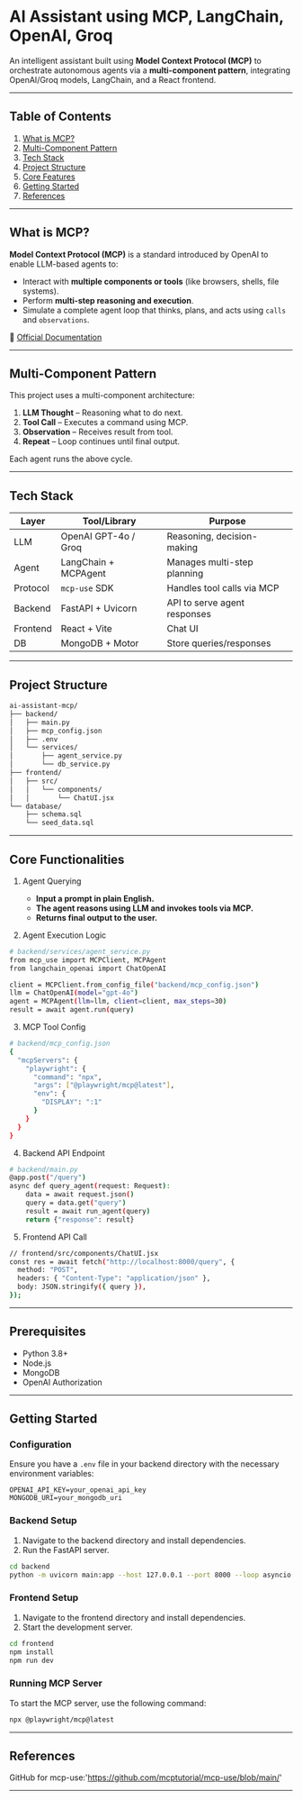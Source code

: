 # AI Assistant using MCP, LangChain, OpenAI, Groq

An intelligent assistant built using **Model Context Protocol (MCP)** to orchestrate autonomous agents via a **multi-component pattern**, integrating OpenAI/Groq models, LangChain, and a React frontend.

---

## Table of Contents
1. [What is MCP?](#what-is-mcp)
2. [Multi-Component Pattern](#multi-component-pattern)
3. [Tech Stack](#tech-stack)
4. [Project Structure](#project-structure)
5. [Core Features](#core-features)
6. [Getting Started](#getting-started)
7. [References](#references)

---

## What is MCP?

**Model Context Protocol (MCP)** is a standard introduced by OpenAI to enable LLM-based agents to:

- Interact with **multiple components or tools** (like browsers, shells, file systems).
- Perform **multi-step reasoning and execution**.
- Simulate a complete agent loop that thinks, plans, and acts using `calls` and `observations`.

🔗 [Official Documentation](https://platform.openai.com/docs/mcp)

---

## Multi-Component Pattern

This project uses a multi-component architecture:

1. **LLM Thought** – Reasoning what to do next.
2. **Tool Call** – Executes a command using MCP.
3. **Observation** – Receives result from tool.
4. **Repeat** – Loop continues until final output.

Each agent runs the above cycle.

---

## Tech Stack

| Layer | Tool/Library | Purpose |
|-------|--------------|---------|
| LLM | OpenAI GPT-4o / Groq | Reasoning, decision-making |
| Agent | LangChain + MCPAgent | Manages multi-step planning |
| Protocol | `mcp-use` SDK | Handles tool calls via MCP |
| Backend | FastAPI + Uvicorn | API to serve agent responses |
| Frontend | React + Vite | Chat UI |
| DB | MongoDB + Motor | Store queries/responses |

---

## Project Structure

```bash
ai-assistant-mcp/
├── backend/
│   ├── main.py
│   ├── mcp_config.json
│   ├── .env
│   └── services/
│       ├── agent_service.py
│       └── db_service.py
├── frontend/
│   ├── src/
│   │   └── components/
│   │       └── ChatUI.jsx
└── database/
    ├── schema.sql
    └── seed_data.sql
```
---

## Core Functionalities

1. Agent Querying
    - **Input a prompt in plain English.**
    - **The agent reasons using LLM and invokes tools via MCP.**
    - **Returns final output to the user.**

2. Agent Execution Logic
```bash
# backend/services/agent_service.py
from mcp_use import MCPClient, MCPAgent
from langchain_openai import ChatOpenAI

client = MCPClient.from_config_file("backend/mcp_config.json")
llm = ChatOpenAI(model="gpt-4o")
agent = MCPAgent(llm=llm, client=client, max_steps=30)
result = await agent.run(query)
```

3. MCP Tool Config
```bash
# backend/mcp_config.json
{
  "mcpServers": {
    "playwright": {
      "command": "npx",
      "args": ["@playwright/mcp@latest"],
      "env": {
        "DISPLAY": ":1"
      }
    }
  }
}
```

4. Backend API Endpoint
```bash
# backend/main.py
@app.post("/query")
async def query_agent(request: Request):
    data = await request.json()
    query = data.get("query")
    result = await run_agent(query)
    return {"response": result}
```
5. Frontend API Call
```bash
// frontend/src/components/ChatUI.jsx
const res = await fetch("http://localhost:8000/query", {
  method: "POST",
  headers: { "Content-Type": "application/json" },
  body: JSON.stringify({ query }),
});
```
---
## Prerequisites

- Python 3.8+
- Node.js
- MongoDB
- OpenAI Authorization
---


## Getting Started

### Configuration

Ensure you have a `.env` file in your backend directory with the necessary environment variables:

```plaintext
OPENAI_API_KEY=your_openai_api_key
MONGODB_URI=your_mongodb_uri
```

### Backend Setup

1. Navigate to the backend directory and install dependencies.
2. Run the FastAPI server.
```bash
cd backend
python -m uvicorn main:app --host 127.0.0.1 --port 8000 --loop asyncio
```

### Frontend Setup

1. Navigate to the frontend directory and install dependencies.
2. Start the development server.
```bash
cd frontend
npm install
npm run dev
```

### Running MCP Server

To start the MCP server, use the following command:
```bash
npx @playwright/mcp@latest
```
---

##  References
GitHub for mcp-use:'https://github.com/mcptutorial/mcp-use/blob/main/'

---




